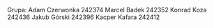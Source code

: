 Grupa:
Adam Czerwonka 242374
Marcel Badek 242352
Konrad Koza 242436
Jakub Górski 242396
Kacper Kafara 242412
